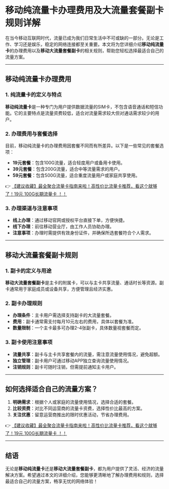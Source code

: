 # 移动纯流量卡办理费用及大流量套餐副卡规则详解

在当今移动互联网时代，流量已成为我们日常生活中不可或缺的一部分。无论是工作、学习还是娱乐，稳定的网络连接都至关重要。本文将为您详细介绍**移动纯流量卡**的办理费用以及**移动大流量套餐副卡**的相关规则，帮助您轻松选择最适合自己的流量方案。

---

## 移动纯流量卡办理费用

### 1. 纯流量卡的定义与特点
**移动纯流量卡**是一种专门为用户提供数据流量的SIM卡，不包含语音通话和短信功能。它的主要特点是流量资费较低，适合对流量需求较大但对通话需求较少的用户。

### 2. 办理费用与套餐选择
目前，移动纯流量卡的办理费用因套餐不同而有所差异。以下是一些常见的套餐选项：

- **19元套餐**：包含100G流量，适合轻度用户或备用卡使用。
- **39元套餐**：包含200G流量，适合中等流量需求的用户。
- **59元套餐**：包含500G流量，适合重度流量用户或家庭共享使用。

👉 [【建议收藏】最全聚合流量卡指南来啦！高性价比流量卡推荐，看这个就够了！19元 100G长期流量卡 ！！](https://bit.ly/Liuliangka)

### 3. 办理渠道与注意事项
- **线上办理**：通过移动官网或授权平台直接下单，方便快捷。
- **线下办理**：前往移动营业厅，由工作人员协助办理。
- **注意事项**：办理时需提供有效身份证件，并确保所选套餐符合个人需求。

---

## 移动大流量套餐副卡规则

### 1. 副卡的定义与用途
**移动大流量套餐副卡**是主卡的附属卡，可以与主卡共享流量、通话时长等资源。副卡通常用于家庭成员或设备共享，方便管理且经济实惠。

### 2. 副卡办理规则
- **办理条件**：主卡用户需选择支持副卡的大流量套餐。
- **费用**：副卡通常需支付每月10元左右的费用，具体以套餐为准。
- **数量限制**：一个主卡最多可办理2-4张副卡，具体数量视套餐而定。

### 3. 副卡使用注意事项
- **流量共享**：副卡与主卡共享套餐内的流量，需注意流量使用情况，避免超额。
- **独立管理**：副卡用户可通过移动APP独立查询流量使用情况。
- **注销规则**：副卡可随时注销，但需提前通知主卡用户。

---

## 如何选择适合自己的流量方案？

1. **明确需求**：根据个人或家庭的流量使用情况，选择合适的套餐。
2. **比较资费**：对比不同运营商的流量卡资费，选择性价比最高的方案。
3. **关注优惠**：留意运营商推出的限时优惠活动，节省办理费用。

👉 [【建议收藏】最全聚合流量卡指南来啦！高性价比流量卡推荐，看这个就够了！19元 100G长期流量卡 ！！](https://bit.ly/Liuliangka)

---

## 结语

无论是**移动纯流量卡**还是**移动大流量套餐副卡**，都为用户提供了灵活、经济的流量解决方案。希望通过本文的详细介绍，您能够更清晰地了解办理费用和规则，选择最适合自己的流量方案，畅享无忧的网络体验！